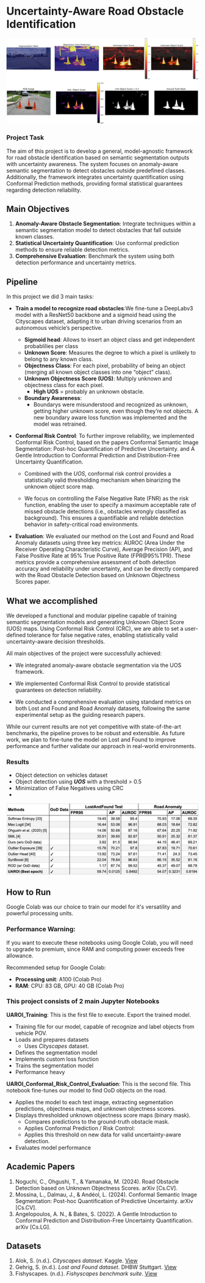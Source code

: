 # Uncertainty-Aware Road Obstacle Identification

![Intro_IMG](images/intro_img.jpg)

### Project Task

The aim of this project is to develop a general, model-agnostic framework for road obstacle identification based on semantic segmentation outputs with uncertainty awareness. The system focuses on anomaly-aware semantic segmentation to detect obstacles outside predefined classes. Additionally, the framework integrates uncertainty quantification using Conformal Prediction methods, providing formal statistical guarantees regarding detection reliability.

## Main Objectives

1. **Anomaly-Aware Obstacle Segmentation**: Integrate techniques within a semantic segmentation model to detect obstacles that fall outside known classes.
2. **Statistical Uncertainty Quantification**: Use conformal prediction methods to ensure reliable detection metrics.
3. **Comprehensive Evaluation**: Benchmark the system using both detection performance and uncertainty metrics.

## Pipeline

In this project we did 3 main tasks:

- **Train a model to recognize road obstacles**:We fine-tune a DeepLabv3 model with a ResNet50 backbone and a sigmoid head using the Cityscapes dataset, adapting it to urban driving scenarios from an autonomous vehicle’s perspective.

  - **Sigmoid head**: Allows to insert an object class and get independent probablilies per class
  - **Unknown Score**: Measures the degree to which a pixel is unlikely to belong to any known class.
  - **Objectness Class**: For each pixel, probability of being an object (merging all known object classes into one “object” class).
  - **Unknown Objectness Score (UOS)**: Multiply unknown and objectness class for each pixel.
    - **High UOS** = probably an unknown obstacle.
  - **Boundary Awareness**:
    - Boundarys were misunderstood and recognized as unknown, getting higher unknown score, even though they’re not objects. A new boundary aware loss function was implemented and the model was retrained.

- **Conformal Risk Control**: To further improve reliability, we implemented Conformal Risk Control, based on the papers Conformal Semantic Image Segmentation: Post-hoc Quantification of Predictive Uncertainty. and A Gentle Introduction to Conformal Prediction and Distribution-Free Uncertainty Quantification.

  - Combined with the _UOS_, conformal risk control provides a statistically valid thresholding mechanism when binarizing the unknown object score map.

  - We focus on controlling the False Negative Rate (FNR) as the risk function, enabling the user to specify a maximum acceptable rate of missed obstacle detections (i.e., obstacles wrongly classified as background). This ensures a quantifiable and reliable detection behavior in safety-critical road environments.

- **Evaluation**: We evaluated our method on the Lost and Found and Road Anomaly datasets using three key metrics: AUROC (Area Under the Receiver Operating Characteristic Curve), Average Precision (AP), and False Positive Rate at 95% True Positive Rate (FPR@95%TPR). These metrics provide a comprehensive assessment of both detection accuracy and reliability under uncertainty, and can be directly compared with the Road Obstacle Detection based on Unknown Objectness Scores paper.

## What we accomplished

We developed a functional and modular pipeline capable of training semantic segmentation models and generating Unknown Object Score (UOS) maps. Using Conformal Risk Control (CRC), we are able to set a user-defined tolerance for false negative rates, enabling statistically valid uncertainty-aware decision thresholds.

All main objectives of the project were successfully achieved:

- We integrated anomaly-aware obstacle segmentation via the UOS framework.

- We implemented Conformal Risk Control to provide statistical guarantees on detection reliability.

- We conducted a comprehensive evaluation using standard metrics on both Lost and Found and Road Anomaly datasets, following the same experimental setup as the guiding research papers.

While our current results are not yet competitive with state-of-the-art benchmarks, the pipeline proves to be robust and extensible. As future work, we plan to fine-tune the model on Lost and Found to improve performance and further validate our approach in real-world environments.

### Results

- Object detection on vehicles dataset
- Object detection using **_UOS_** with a threshold > 0.5
- Minimization of False Negatives using CRC
- 
![Evaluation Results](images/EvaluationResults.png)

## How to Run

Google Colab was our choice to train our model for it's versatility and powerful processing units.

### Performance Warning:

If you want to execute these notebooks using Google Colab, you will need to upgrade to premium, since RAM and computing power exceeds free allowance.

Recommended setup for Google Colab:

- **Processing unit**: A100 (Colab Pro)
- **RAM**: CPU: 83 GB, GPU: 40 GB (Colab Pro)

### This project consists of 2 main Jupyter Notebooks

**UAROI_Training**: This is the first file to execute. Export the trained model.

- Training file for our model, capable of recognize and label objects from vehicle POV.
- Loads and prepares datasets
  - Uses _Cityscapes_ dataset.
- Defines the segmentation model
- Implements custom loss function
- Trains the segmentation model
- Performance heavy

**UAROI_Conformal_Risk_Control_Evaluation**: This is the second file. This notebook fine-tunes our model to find OoD objects on the road.

- Applies the model to each test image, extracting segmentation predictions, objectness maps, and unknown objectness scores.
- Displays thresholded unknown objectness score maps (binary mask).
  - Compares predictions to the ground-truth obstacle mask.
  - Applies Conformal Prediction / Risk Control:
  - Applies this threshold on new data for valid uncertainty-aware detection.
- Evaluates model performance

## Academic Papers

1. Noguchi, C., Ohgushi, T., & Yamanaka, M. (2024). Road Obstacle Detection based on Unknown Objectness Scores. arXiv [Cs.CV].
2. Mossina, L., Dalmau, J., & Andéol, L. (2024). Conformal Semantic Image Segmentation: Post-hoc Quantification of Predictive Uncertainty. arXiv [Cs.CV].
3. Angelopoulos, A. N., & Bates, S. (2022). A Gentle Introduction to Conformal Prediction and Distribution-Free Uncertainty Quantification. arXiv [Cs.LG].

## Datasets

1. Alok, S. (n.d.). _Cityscapes dataset_. Kaggle. [View](https://www.kaggle.com/datasets/shuvoalok/cityscapes)
2. Gehrig, S. (n.d.). _Lost and Found dataset_. DHBW Stuttgart. [View](https://wwwlehre.dhbw-stuttgart.de/~sgehrig/lostAndFoundDataset/index.html)
3. Fishyscapes. (n.d.). _Fishyscapes benchmark suite_. [View](https://fishyscapes.com/)
